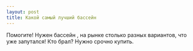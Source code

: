 ```yaml
---
layout: post 
title: Какой самый лучший бассейн 
--- 
```

Помогите! Нужен бассейн , на рынке столько разных вариантов, что уже запутался! Кто брал? Нужно срочно купить.